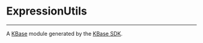 
# ExpressionUtils
---

A [KBase](https://kbase.us) module generated by the [KBase SDK](https://github.com/kbase/kb_sdk).


